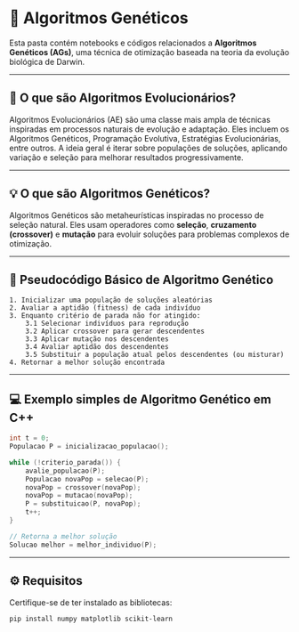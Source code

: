 # 🧬 Algoritmos Genéticos

Esta pasta contém notebooks e códigos relacionados a **Algoritmos Genéticos (AGs)**, uma técnica de otimização baseada na teoria da evolução biológica de Darwin.

---

## 🔄 O que são Algoritmos Evolucionários?

Algoritmos Evolucionários (AE) são uma classe mais ampla de técnicas inspiradas em processos naturais de evolução e adaptação. Eles incluem os Algoritmos Genéticos, Programação Evolutiva, Estratégias Evolucionárias, entre outros. A ideia geral é iterar sobre populações de soluções, aplicando variação e seleção para melhorar resultados progressivamente.

---

## 💡 O que são Algoritmos Genéticos?

Algoritmos Genéticos são metaheurísticas inspiradas no processo de seleção natural. Eles usam operadores como **seleção**, **cruzamento (crossover)** e **mutação** para evoluir soluções para problemas complexos de otimização.

---

## 📝 Pseudocódigo Básico de Algoritmo Genético

```pseudo
1. Inicializar uma população de soluções aleatórias
2. Avaliar a aptidão (fitness) de cada indivíduo
3. Enquanto critério de parada não for atingido:
    3.1 Selecionar indivíduos para reprodução
    3.2 Aplicar crossover para gerar descendentes
    3.3 Aplicar mutação nos descendentes
    3.4 Avaliar aptidão dos descendentes
    3.5 Substituir a população atual pelos descendentes (ou misturar)
4. Retornar a melhor solução encontrada
```

---

## 💻 Exemplo simples de Algoritmo Genético em C++

```cpp
int t = 0;
Populacao P = inicializacao_populacao();

while (!criterio_parada()) {
    avalie_populacao(P);
    Populacao novaPop = selecao(P);
    novaPop = crossover(novaPop);
    novaPop = mutacao(novaPop);
    P = substituicao(P, novaPop);
    t++;
}

// Retorna a melhor solução
Solucao melhor = melhor_individuo(P);
```
---

## ⚙️ Requisitos

Certifique-se de ter instalado as bibliotecas:

```bash
pip install numpy matplotlib scikit-learn
